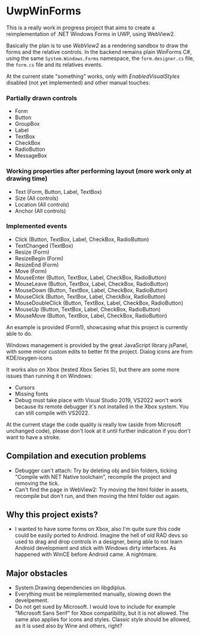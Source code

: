 
# UwpWinForms

This is a really work in progress project that aims to create a reimplementation of .NET Windows Forms in UWP, using WebView2.

Basically the plan is to use *WebView2* as a rendering sandbox to draw the forms and the relative controls. In the backend remains plain WinForms C#, using the same `System.Windows.Forms` namespace, the `form.designer.cs` file, the `form.cs` file and its relatives events.

At the current state "something" works, only with *EnabledVisualStyles* disabled (not yet implemented) and other manual touches:

### Partially drawn controls
- Form
- Button
- GroupBox
- Label
- TextBox
- CheckBox
- RadioButton
- MessageBox

### Working properties after performing layout (more work only at drawing time)
- Text (Form, Button, Label, TextBox)
- Size (All controls)
- Location (All controls)
- Anchor (All controls)

### Implemented events
- Click (Button, TextBox, Label, CheckBox, RadioButton)
- TextChanged (TextBox)
- Resize (Form)
- ResizeBegin (Form)
- ResizeEnd (Form)
- Move (Form)
- MouseEnter (Button, TextBox, Label, CheckBox, RadioButton)
- MouseLeave (Button, TextBox, Label, CheckBox, RadioButton)
- MouseDown (Button, TextBox, Label, CheckBox, RadioButton)
- MouseClick (Button, TextBox, Label, CheckBox, RadioButton)
- MouseDoubleClick (Button, TextBox, Label, CheckBox, RadioButton)
- MouseUp (Button, TextBox, Label, CheckBox, RadioButton)
- MouseMove (Button, TextBox, Label, CheckBox, RadioButton)

An example is provided (Form1), showcasing what this project is currently able to do.

Windows management is provided by the great JavaScript library jsPanel, with some minor custom edits to better fit the project.
Dialog icons are from KDE/oxygen-icons

It works also on Xbox (tested Xbox Series S), but there are some more issues than running it on Windows:
- Cursors
- Missing fonts
- Debug must take place with Visual Studio 2019, VS2022 won't work because its remote debugger it's not installed in the Xbox system. You can still compile with VS2022.

At the current stage the code quality is really low (aside from Microsoft unchanged code), please don't look at it until further indication if you don't want to have a stroke.

## Compilation and execution problems
- Debugger can't attach: Try by deleting obj and bin folders, ticking "Compile with NET Native toolchain", recompile the  project and removing the tick. 
- Can't find the page in WebView2: Try moving the html folder in assets, recompile but don't run, and then moving the html folder out again. 

## Why this project exists?
- I wanted to have some forms on Xbox, also I'm quite sure this code could be easily ported to Android. Imagine the hell of old RAD devs so used to drag and drop controls in a designer, being able to not learn Android development and stick with Windows dirty interfaces. As happened with WinCE before Android came. A nightmare. 

## Major obstacles
- System.Drawing dependencies on libgdiplus.
- Everything must be reimplemented manually, slowing down the develpement.
- Do not get sued by Microsoft. I would love to include for example "Microsoft Sans Serif" for Xbox compatibility, but it is not allowed. The same also applies for icons and styles. Classic style should be allowed, as it is used also by Wine and others, right?
